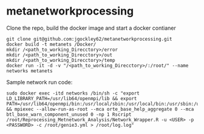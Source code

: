 # metanetworkprocessing

Clone the repo, build the docker image and start a docker contianer

```
git clone git@github.com:jgockley62/metanetworkprocessing.git
docker build -t metanets /Docker/
mkdir /<path_to_working_Direcctory>/error
mkdir /<path_to_working_Direcctory>/out
mkdir /<path_to_working_Direcctory>/temp
docker run -it -d -v "/<path_to_working_Direcctory>/:/root/" --name networks metanets
```

Sample network run code:
```
sudo docker exec -itd networks /bin/sh -c "export LD_LIBRARY_PATH=/usr/lib64/openmpi/lib && export PATH=/usr/lib64/openmpi/bin:/usr/local/sbin:/usr/local/bin:/usr/sbin:/usr/bin:/sbin:/bin:/usr/lib64/openmpi/bin && mpiexec --allow-run-as-root --mca orte_base_help_aggregate 0 --mca btl_base_warn_component_unused 0 -np 1 Rscript /root/Reprocessing_Metnetwork_Analysis/Network_Wrapper.R -u <USER> -p <PASSWORD> -c /root/genie3.yml > /root/log.log"

```
